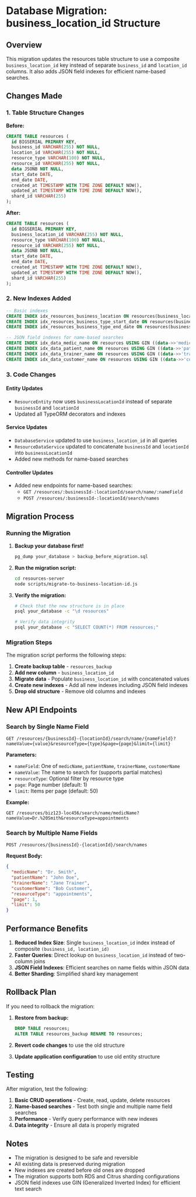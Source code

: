 # Database Migration: business_location_id Structure

## Overview

This migration updates the resources table structure to use a composite `business_location_id` key instead of separate `business_id` and `location_id` columns. It also adds JSON field indexes for efficient name-based searches.

## Changes Made

### 1. Table Structure Changes

**Before:**
```sql
CREATE TABLE resources (
  id BIGSERIAL PRIMARY KEY,
  business_id VARCHAR(255) NOT NULL,
  location_id VARCHAR(255) NOT NULL,
  resource_type VARCHAR(100) NOT NULL,
  resource_id VARCHAR(255) NOT NULL,
  data JSONB NOT NULL,
  start_date DATE,
  end_date DATE,
  created_at TIMESTAMP WITH TIME ZONE DEFAULT NOW(),
  updated_at TIMESTAMP WITH TIME ZONE DEFAULT NOW(),
  shard_id VARCHAR(255)
);
```

**After:**
```sql
CREATE TABLE resources (
  id BIGSERIAL PRIMARY KEY,
  business_location_id VARCHAR(255) NOT NULL,
  resource_type VARCHAR(100) NOT NULL,
  resource_id VARCHAR(255) NOT NULL,
  data JSONB NOT NULL,
  start_date DATE,
  end_date DATE,
  created_at TIMESTAMP WITH TIME ZONE DEFAULT NOW(),
  updated_at TIMESTAMP WITH TIME ZONE DEFAULT NOW(),
  shard_id VARCHAR(255)
);
```

### 2. New Indexes Added

```sql
-- Basic indexes
CREATE INDEX idx_resources_business_location ON resources(business_location_id);
CREATE INDEX idx_resources_business_type_start_date ON resources(business_location_id, resource_type, start_date);
CREATE INDEX idx_resources_business_type_end_date ON resources(business_location_id, resource_type, end_date);

-- JSON field indexes for name-based searches
CREATE INDEX idx_data_medic_name ON resources USING GIN ((data->>'medicName'));
CREATE INDEX idx_data_patient_name ON resources USING GIN ((data->>'patientName'));
CREATE INDEX idx_data_trainer_name ON resources USING GIN ((data->>'trainerName'));
CREATE INDEX idx_data_customer_name ON resources USING GIN ((data->>'customerName'));
```

### 3. Code Changes

#### Entity Updates
- `ResourceEntity` now uses `businessLocationId` instead of separate `businessId` and `locationId`
- Updated all TypeORM decorators and indexes

#### Service Updates
- `DatabaseService` updated to use `business_location_id` in all queries
- `ResourceDataService` updated to concatenate `businessId` and `locationId` into `businessLocationId`
- Added new methods for name-based searches

#### Controller Updates
- Added new endpoints for name-based searches:
  - `GET /resources/:businessId-:locationId/search/name/:nameField`
  - `POST /resources/:businessId-:locationId/search/names`

## Migration Process

### Running the Migration

1. **Backup your database first!**
   ```bash
   pg_dump your_database > backup_before_migration.sql
   ```

2. **Run the migration script:**
   ```bash
   cd resources-server
   node scripts/migrate-to-business-location-id.js
   ```

3. **Verify the migration:**
   ```bash
   # Check that the new structure is in place
   psql your_database -c "\d resources"
   
   # Verify data integrity
   psql your_database -c "SELECT COUNT(*) FROM resources;"
   ```

### Migration Steps

The migration script performs the following steps:

1. **Create backup table** - `resources_backup`
2. **Add new column** - `business_location_id`
3. **Migrate data** - Populate `business_location_id` with concatenated values
4. **Create new indexes** - Add all new indexes including JSON field indexes
5. **Drop old structure** - Remove old columns and indexes

## New API Endpoints

### Search by Single Name Field

```http
GET /resources/{businessId}-{locationId}/search/name/{nameField}?nameValue={value}&resourceType={type}&page={page}&limit={limit}
```

**Parameters:**
- `nameField`: One of `medicName`, `patientName`, `trainerName`, `customerName`
- `nameValue`: The name to search for (supports partial matches)
- `resourceType`: Optional filter by resource type
- `page`: Page number (default: 1)
- `limit`: Items per page (default: 50)

**Example:**
```http
GET /resources/biz123-loc456/search/name/medicName?nameValue=Dr.%20Smith&resourceType=appointments
```

### Search by Multiple Name Fields

```http
POST /resources/{businessId}-{locationId}/search/names
```

**Request Body:**
```json
{
  "medicName": "Dr. Smith",
  "patientName": "John Doe",
  "trainerName": "Jane Trainer",
  "customerName": "Bob Customer",
  "resourceType": "appointments",
  "page": 1,
  "limit": 50
}
```

## Performance Benefits

1. **Reduced Index Size**: Single `business_location_id` index instead of composite `(business_id, location_id)`
2. **Faster Queries**: Direct lookup on `business_location_id` instead of two-column joins
3. **JSON Field Indexes**: Efficient searches on name fields within JSON data
4. **Better Sharding**: Simplified shard key management

## Rollback Plan

If you need to rollback the migration:

1. **Restore from backup:**
   ```sql
   DROP TABLE resources;
   ALTER TABLE resources_backup RENAME TO resources;
   ```

2. **Revert code changes** to use the old structure

3. **Update application configuration** to use old entity structure

## Testing

After migration, test the following:

1. **Basic CRUD operations** - Create, read, update, delete resources
2. **Name-based searches** - Test both single and multiple name field searches
3. **Performance** - Verify query performance with new indexes
4. **Data integrity** - Ensure all data is properly migrated

## Notes

- The migration is designed to be safe and reversible
- All existing data is preserved during migration
- New indexes are created before old ones are dropped
- The migration supports both RDS and Citrus sharding configurations
- JSON field indexes use GIN (Generalized Inverted Index) for efficient text search
